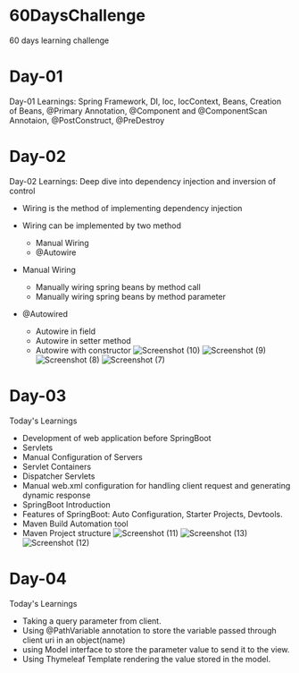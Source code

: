 # 60DaysChallenge
60 days learning challenge 

# Day-01
 Day-01 Learnings: Spring Framework, DI, Ioc, IocContext, Beans, Creation of Beans, @Primary Annotation, @Component and @ComponentScan Annotaion, @PostConstruct, @PreDestroy

# Day-02
 Day-02 Learnings: Deep dive into dependency injection and inversion of control
 - Wiring is the method of implementing dependency injection
 - Wiring can be implemented by two method
    - Manual Wiring
    - @Autowire
 - Manual Wiring
   - Manually wiring spring beans by method call
   - Manually wiring spring beans by method parameter

 - @Autowired
   - Autowire in field
   - Autowire in setter method
   - Autowire with constructor
![Screenshot (10)](https://github.com/Satishlm10/60DaysChallenge/assets/82279173/34c0bb16-8654-49fc-91e9-399f650eea29)
![Screenshot (9)](https://github.com/Satishlm10/60DaysChallenge/assets/82279173/aed2f5f5-2ed1-4076-8d16-a6da245dc640)
![Screenshot (8)](https://github.com/Satishlm10/60DaysChallenge/assets/82279173/0bc77c40-92cb-4c95-8b52-689e4979886f)
![Screenshot (7)](https://github.com/Satishlm10/60DaysChallenge/assets/82279173/d96aab13-b412-4eaa-bf33-7728150f7e5e)

# Day-03
  Today's Learnings

  - Development of web application before SpringBoot
  - Servlets
  - Manual Configuration of Servers
  - Servlet Containers
  - Dispatcher Servlets
  - Manual web.xml configuration for handling client request and generating dynamic response
  - SpringBoot Introduction
  - Features of SpringBoot: Auto Configuration, Starter Projects, Devtools.
  - Maven Build Automation tool
  - Maven Project structure
![Screenshot (11)](https://github.com/Satishlm10/60DaysChallenge/assets/82279173/76a4256c-2259-41e2-acba-f6b6a7d96a53)
![Screenshot (13)](https://github.com/Satishlm10/60DaysChallenge/assets/82279173/15c8305d-c39a-4520-9f8f-f23238d23741)
![Screenshot (12)](https://github.com/Satishlm10/60DaysChallenge/assets/82279173/3348a100-c298-4586-adfe-c3b02cac7b5f)

# Day-04
 Today's Learnings

   - Taking a query parameter from client.
   - Using @PathVariable annotation to store the variable passed through client uri in an object(name)
   - using Model interface to store the parameter value to send it to the view.
   - Using Thymeleaf Template rendering the value stored in the model.
  


